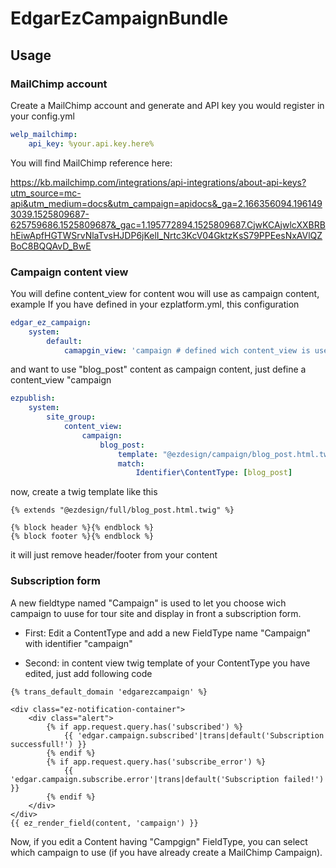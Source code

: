 # EdgarEzCampaignBundle

## Usage

### MailChimp account

Create a MailChimp account and generate and API key you would register in your config.yml

```yaml
welp_mailchimp:
    api_key: %your.api.key.here%
```

You will find MailChimp reference here:

https://kb.mailchimp.com/integrations/api-integrations/about-api-keys?utm_source=mc-api&utm_medium=docs&utm_campaign=apidocs&_ga=2.166356094.1961493039.1525809687-625759686.1525809687&_gac=1.195772894.1525809687.CjwKCAjwlcXXBRBhEiwApfHGTWSrvNlaTvsHJDP6jKelI_Nrtc3KcV04GktzKsS79PPEesNxAVlQZBoC8BQQAvD_BwE

### Campaign content view

You will define content_view for content wou will use as campaign content, example
If you have defined in your ezplatform.yml, this configuration

```yaml
edgar_ez_campaign:
    system:
        default:
            camapgin_view: 'campaign # defined wich content_view is used to create campaign content
```

and want to use "blog_post" content as campaign content, just define a content_view "campaign

```yaml
ezpublish:
    system:
        site_group:
            content_view:
                campaign:
                    blog_post:
                        template: "@ezdesign/campaign/blog_post.html.twig"
                        match:
                            Identifier\ContentType: [blog_post]
```

now, create a twig template like this

```twig
{% extends "@ezdesign/full/blog_post.html.twig" %}

{% block header %}{% endblock %}
{% block footer %}{% endblock %}
```

it will just remove header/footer from your content

### Subscription form

A new fieldtype named "Campaign" is used to let you choose wich campaign to uuse for tour site and display in front a subscription form.

* First: Edit a ContentType and add a new FieldType name "Campaign" with identifier "campaign"

* Second: in content view twig template of your ContentType you have edited, just add following code

```twig
{% trans_default_domain 'edgarezcampaign' %}

<div class="ez-notification-container">
    <div class="alert">
        {% if app.request.query.has('subscribed') %}
            {{ 'edgar.campaign.subscribed'|trans|default('Subscription successfull!') }}
        {% endif %}
        {% if app.request.query.has('subscribe_error') %}
            {{ 'edgar.campaign.subscribe.error'|trans|default('Subscription failed!') }}
        {% endif %}
    </div>
</div>
{{ ez_render_field(content, 'campaign') }}
```

Now, if you edit a Content having "Campgign" FieldType, you can select which campaign to use (if you have already create a MailChimp Campaign).
